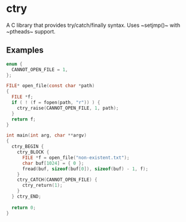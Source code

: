 ctry
====

A C library that provides try/catch/finally syntax.
Uses ~setjmp()~ with ~ptheads~ support.

Examples
--------

```C
enum {
  CANNOT_OPEN_FILE = 1,
};

FILE* open_file(const char *path)
{
  FILE *f;
  if ( ! (f = fopen(path, "r")) ) {
    ctry_raise(CANNOT_OPEN_FILE, 1, path);
  }
  return f;
}

int main(int arg, char **argv)
{
  ctry_BEGIN {
    ctry_BLOCK {
      FILE *f = open_file("non-existent.txt");
      char buf[1024] = { 0 };
      fread(buf, sizeof(buf[0]), sizeof(buf) - 1, f);
    }
    ctry_CATCH(CANNOT_OPEN_FILE) {
      ctry_return(1);
    }
  } ctry_END;
  
  return 0;
}

```
